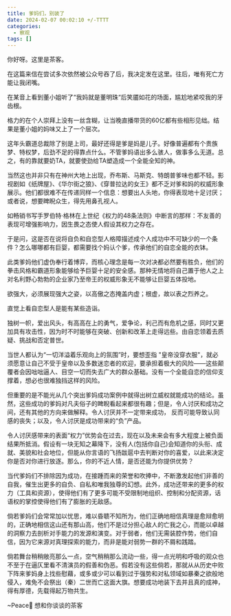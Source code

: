 ```yaml
---
title: 爹妈们，别装了
date: 2024-02-07 00:02:10 +/-TTTT
categories:
  - 察观
tags: []
---
```


你好呀。这里是茶客。

在这篇来信在尝试多次依然被公众号吞了后，我决定发在这里。往后，唯有死亡方能让我闭嘴。

在某音上看到董小姐听了“我妈就是董明珠“后笑靥如花的场面，尴尬地紧咬我的牙齿根。

格力的在个人崇拜上没有一丝含糊，让当晚直播带货的60亿都有些相形见绌。结果是董小姐的妈味又上了一个层次。

这年头霸道总裁除了别是上司，最好还得是爹是妈是儿子。好像普遍都有个贵族梦、特权梦，后劲不足的得靠点什么。不管爹妈语出多么骇人，做事多么无道。总之，有的靠就要奶TA，就要使劲给TA塑造成一个全能全知的神。

当然这也并非只有在神州大地上出现，乔布斯、马斯克、特朗普爹味也都不轻。影视剧如《纸牌屋》、《华尔街之狼》、《穿普拉达的女王》都不乏对爹和妈的权威形象展示。他们都很难不在传递同样一个信息：想要出人头地，你得表现地十足讨厌；或者说，想要睥睨众生，得先用鼻孔视人。

如畅销书写手罗伯特·格林在上世纪《权力的48条法则》中断言的那样：不友善的表现可增强影响力，因生畏之态使人假设其权力之存在。

于是问，这是否在说将自负和自恋型人格障描述成个人成功中不可缺少的一个条件？怎么哪哪都有巨婴，都需要找个妈认个爹，传承他们的自恋全能的衣钵。

此类爹妈他们虚伪奉行着博弈，而核心理念是每一次对决都必然要有胜负，他们的拳击风格和霸道形象能够给予巨婴十足的安全感。那种无情地将自己置于他人之上对名利野心勃勃的企业家乃至帝王的权威形象无不能够让巨婴五体投地。

欲强大，必须展现强大之姿，以高傲之态掩盖内虚；根虚，故以表之烈养之。

直觉上看自恋型人是能有某些造诣。

独树一帜，爱出风头，有高高在上的勇气，爱争论，利己而有危机之感，同时又更加具有攻击性，因为时不时能够在突破、创新和改革上走得远些。由自恋领着去质疑、挑战和否定普世。

当世人都认为“一切洋溢着乐观向上的氛围”时，要想歪指 "皇帝没穿衣服"，就必须愿意让自己不受于皇帝以及多数迷恋者的欢迎，要承担着极大的风险——这些颠覆者会因咄咄逼人、目空一切而失去广大的群众基础。没有一个全能自恋的信仰支撑着，想必也很难独挡这样的风险。

但重要的是不能光从几个突出爹妈成功案例中就得出树立威权就能成功的结论。虽然，这些成功的爹妈对凡夫俗子的睥睨看起来都很有趣；但是，令人讨厌和成功之间，还有其他的方向来做解释。令人讨厌并不一定带来成功， 反而可能导致认同感的丧失；以及，令人讨厌是成功带来的“负”产品。

令人讨厌感带来的表面“权力”优势会在过去，现在以及未来会有多大程度上被负面结果所抵消。假设有一块无知之幕降下，没有人(包括你自己)会知道你的头衔、成就、美貌和社会地位，但能从你言语的飞扬跋扈中去判断对你的喜爱，以此来决定你是否对你进行放逐。那么，你的不近人情，是否还能为你提供优势？

当代爹妈们不排除因为成功，在接踵而来的荣誉和吹捧中，不断激发起他们非善的自我，催生出更多的自负、自私和唯我独尊的幻想。此外，成功还带来的更多的权力（工具和资源），使得他们有了更多可能不受限制地组织、控制和分配资源，话语权的掌控使得他们有了膨胀的无敌感。

倘若爹妈们会常常加以忧思，难以昏聩不知所为，他们正确地相信真理是愈辩愈明的，正确地相信这山还有那山高，他们不是过分担心敌人的亡我之心，而能以卓越的洞察力去剖析对手能力的发源和演变。对于弱者，他们无需装腔作势，他们自信，因为它来源对真理探索的能力，而非是能对弱势一群的不屑和践踏。

倘若舞台稍稍敞亮那么一点，空气稍稍那么流动一些，得一点光明和呼吸的观众也不至于在逼仄里看不清演员的假善和伪恶。假若没有这些倘若，那就从从历史中败下阵来爹妈身上找些慰藉，或多或少可以看到过于强势和对私领域如暴秦之欲般地侵入，难免不会祭出（秦）二世而亡这面大旗。想要成功地装下去并且真的成神，得有厚德，先载得起万物共生。


~Peace🤞
想和你谈谈的茶客